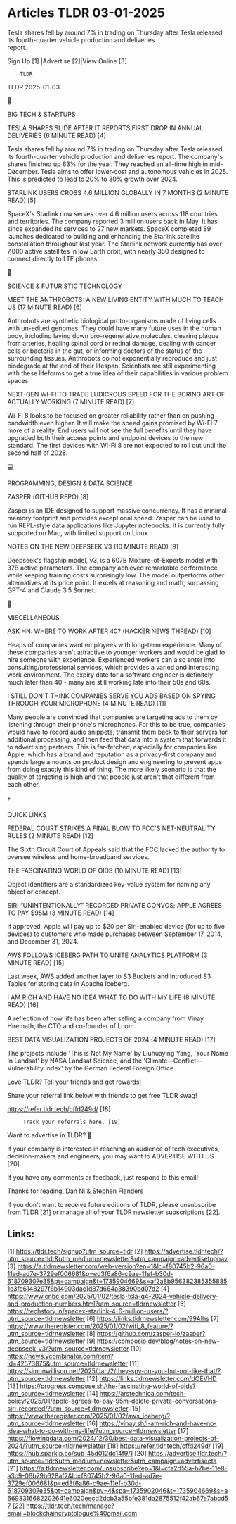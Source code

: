 # Articles TLDR 03-01-2025

Tesla shares fell by around 7% in trading on Thursday after Tesla
released its fourth-quarter vehicle production and deliveries
report. ‌ ‌ ‌ ‌ ‌ ‌ ‌ ‌ ‌ ‌ ‌ ‌ ‌ ‌ ‌ ‌ ‌ ‌ ‌ ‌ ‌ ‌ ‌ ‌ ‌ ‌  ‌ ‌ ‌ ‌ ‌ ‌ ‌ ‌ ‌ ‌ ‌ ‌ ‌ ‌ ‌ ‌ ‌ ‌ ‌ ‌ ‌ ‌ ‌ ‌ ‌ ‌ 


 Sign Up [1] |Advertise [2]|View Online [3] 

		TLDR 

TLDR 2025-01-03

📱 

BIG TECH & STARTUPS

 TESLA SHARES SLIDE AFTER IT REPORTS FIRST DROP IN ANNUAL DELIVERIES
(6 MINUTE READ) [4] 

 Tesla shares fell by around 7% in trading on Thursday after Tesla
released its fourth-quarter vehicle production and deliveries report.
The company's shares finished up 63% for the year. They reached an
all-time high in mid-December. Tesla aims to offer lower-cost and
autonomous vehicles in 2025. This is predicted to lead to 20% to 30%
growth over 2024. 

 STARLINK USERS CROSS 4.6 MILLION GLOBALLY IN 7 MONTHS (2 MINUTE READ)
[5] 

 SpaceX's Starlink now serves over 4.6 million users across 118
countries and territories. The company reported 3 million users back
in May. It has since expanded its services to 27 new markets. SpaceX
completed 89 launches dedicated to building and enhancing the Starlink
satellite constellation throughout last year. The Starlink network
currently has over 7,000 active satellites in low Earth orbit, with
nearly 350 designed to connect directly to LTE phones. 

🚀 

SCIENCE & FUTURISTIC TECHNOLOGY

 MEET THE ANTHROBOTS: A NEW LIVING ENTITY WITH MUCH TO TEACH US (17
MINUTE READ) [6] 

 Anthrobots are synthetic biological proto-organisms made of living
cells with un-edited genomes. They could have many future uses in the
human body, including laying down pro-regenerative molecules, clearing
plaque from arteries, healing spinal cord or retinal damage, dealing
with cancer cells or bacteria in the gut, or informing doctors of the
status of the surrounding tissues. Anthrobots do not exponentially
reproduce and just biodegrade at the end of their lifespan. Scientists
are still experimenting with these lifeforms to get a true idea of
their capabilities in various problem spaces. 

 NEXT-GEN WI-FI TO TRADE LUDICROUS SPEED FOR THE BORING ART OF
ACTUALLY WORKING (7 MINUTE READ) [7] 

 Wi-Fi 8 looks to be focused on greater reliability rather than on
pushing bandwidth even higher. It will make the speed gains promised
by Wi-Fi 7 more of a reality. End users will not see the full benefits
until they have upgraded both their access points and endpoint devices
to the new standard. The first devices with Wi-Fi 8 are not expected
to roll out until the second half of 2028. 

💻 

PROGRAMMING, DESIGN & DATA SCIENCE

 ZASPER (GITHUB REPO) [8] 

 Zasper is an IDE designed to support massive concurrency. It has a
minimal memory footprint and provides exceptional speed. Zasper can be
used to run REPL-style data applications like Jupyter notebooks. It is
currently fully supported on Mac, with limited support on Linux. 

 NOTES ON THE NEW DEEPSEEK V3 (10 MINUTE READ) [9] 

 Deepseek's flagship model, v3, is a 607B Mixture-of-Experts model
with 37B active parameters. The company achieved remarkable
performance while keeping training costs surprisingly low. The model
outperforms other alternatives at its price point. It excels at
reasoning and math, surpassing GPT-4 and Claude 3.5 Sonnet. 

🎁 

MISCELLANEOUS

 ASK HN: WHERE TO WORK AFTER 40? (HACKER NEWS THREAD) [10] 

 Heaps of companies want employees with long-term experience. Many of
these companies aren't attractive to younger workers and would be glad
to hire someone with experience. Experienced workers can also enter
into consulting/professional services, which provides a varied and
interesting work environment. The expiry date for a software engineer
is definitely much later than 40 - many are still working late into
their 50s and 60s. 

 I STILL DON'T THINK COMPANIES SERVE YOU ADS BASED ON SPYING THROUGH
YOUR MICROPHONE (4 MINUTE READ) [11] 

 Many people are convinced that companies are targeting ads to them by
listening through their phone's microphones. For this to be true,
companies would have to record audio snippets, transmit them back to
their servers for additional processing, and then feed that data into
a system that forwards it to advertising partners. This is
far-fetched, especially for companies like Apple, which has a brand
and reputation as a privacy-first company and spends large amounts on
product design and engineering to prevent apps from doing exactly this
kind of thing. The more likely scenario is that the quality of
targeting is high and that people just aren't that different from each
other. 

⚡ 

QUICK LINKS

 FEDERAL COURT STRIKES A FINAL BLOW TO FCC'S NET-NEUTRALITY RULES (2
MINUTE READ) [12] 

 The Sixth Circuit Court of Appeals said that the FCC lacked the
authority to oversee wireless and home-broadband services. 

 THE FASCINATING WORLD OF OIDS (10 MINUTE READ) [13] 

 Object identifiers are a standardized key-value system for naming any
object or concept. 

 SIRI “UNINTENTIONALLY” RECORDED PRIVATE CONVOS; APPLE AGREES TO
PAY $95M (3 MINUTE READ) [14] 

 If approved, Apple will pay up to $20 per Siri-enabled device (for up
to five devices) to customers who made purchases between September 17,
2014, and December 31, 2024. 

 AWS FOLLOWS ICEBERG PATH TO UNITE ANALYTICS PLATFORM (3 MINUTE READ)
[15] 

 Last week, AWS added another layer to S3 Buckets and introduced S3
Tables for storing data in Apache Iceberg. 

 I AM RICH AND HAVE NO IDEA WHAT TO DO WITH MY LIFE (8 MINUTE READ)
[16] 

 A reflection of how life has been after selling a company from Vinay
Hiremath, the CTO and co-founder of Loom. 

 BEST DATA VISUALIZATION PROJECTS OF 2024 (4 MINUTE READ) [17] 

 The projects include 'This is Not My Name' by Liuhuaying Yang, 'Your
Name In Landsat' by NASA Landsat Science, and the
'Climate—Conflict—Vulnerability Index' by the German Federal
Foreign Office. 

Love TLDR? Tell your friends and get rewards!

 Share your referral link below with friends to get free TLDR swag! 

 https://refer.tldr.tech/cffd249d/ [18] 

		 Track your referrals here. [19] 

Want to advertise in TLDR? 📰

 If your company is interested in reaching an audience of tech
executives, decision-makers and engineers, you may want to ADVERTISE
WITH US [20]. 

 If you have any comments or feedback, just respond to this email! 

Thanks for reading, 
Dan Ni & Stephen Flanders 

If you don't want to receive future editions of TLDR, please
unsubscribe from TLDR [21] or manage all of your TLDR newsletter
subscriptions [22]. 

 

Links:
------
[1] https://tldr.tech/signup?utm_source=tldr
[2] https://advertise.tldr.tech/?utm_source=tldr&utm_medium=newsletter&utm_campaign=advertisetopnav
[3] https://a.tldrnewsletter.com/web-version?ep=1&lc=f80745b2-96a0-11ed-ad7e-3729ef006681&p=ed3f6a86-c9ae-11ef-b30d-618709307e35&pt=campaign&t=1735904669&s=af2a8b9563823853558851e3fc6148297f6b14903dac1d87d664a38390bd07d2
[4] https://www.cnbc.com/2025/01/02/tesla-tsla-q4-2024-vehicle-delivery-and-production-numbers.html?utm_source=tldrnewsletter
[5] https://techstory.in/spacex-starlink-4-6-million-users/?utm_source=tldrnewsletter
[6] https://links.tldrnewsletter.com/99Alhs
[7] https://www.theregister.com/2025/01/02/wifi_8_feature/?utm_source=tldrnewsletter
[8] https://github.com/zasper-io/zasper?utm_source=tldrnewsletter
[9] https://composio.dev/blog/notes-on-new-deepseek-v3/?utm_source=tldrnewsletter
[10] https://news.ycombinator.com/item?id=42573875&utm_source=tldrnewsletter
[11] https://simonwillison.net/2025/Jan/2/they-spy-on-you-but-not-like-that/?utm_source=tldrnewsletter
[12] https://links.tldrnewsletter.com/dOEVHD
[13] https://progress.compose.sh/the-fascinating-world-of-oids?utm_source=tldrnewsletter
[14] https://arstechnica.com/tech-policy/2025/01/apple-agrees-to-pay-95m-delete-private-conversations-siri-recorded/?utm_source=tldrnewsletter
[15] https://www.theregister.com/2025/01/02/aws_iceberg/?utm_source=tldrnewsletter
[16] https://vinay.sh/i-am-rich-and-have-no-idea-what-to-do-with-my-life/?utm_source=tldrnewsletter
[17] https://flowingdata.com/2024/12/30/best-data-visualization-projects-of-2024/?utm_source=tldrnewsletter
[18] https://refer.tldr.tech/cffd249d/
[19] https://hub.sparklp.co/sub_45d012dc14f9/1
[20] https://advertise.tldr.tech/?utm_source=tldr&utm_medium=newsletter&utm_campaign=advertisecta
[21] https://a.tldrnewsletter.com/unsubscribe?ep=1&l=cfa2d55a-b7be-11e8-a3c9-06b79b628af2&lc=f80745b2-96a0-11ed-ad7e-3729ef006681&p=ed3f6a86-c9ae-11ef-b30d-618709307e35&pt=campaign&pv=4&spa=1735902046&t=1735904669&s=a6693316682202641e6020eecd2dcb3a55bfe381da2875512f42ab67e7abcd57
[22] https://tldr.tech/tech/manage?email=blockchaincryptologue%40gmail.com